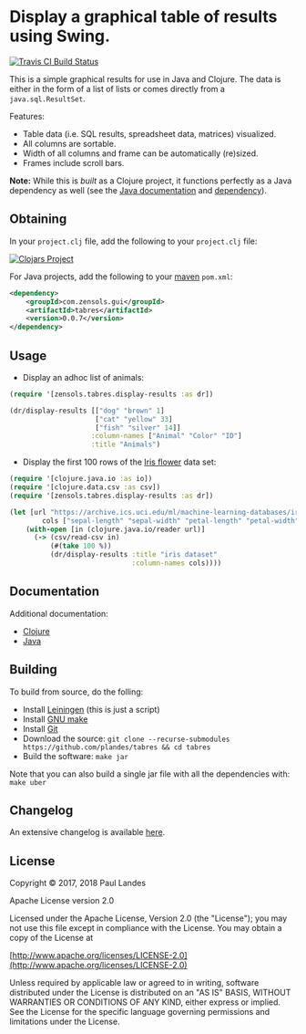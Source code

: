 # Display a graphical table of results using Swing.

[![Travis CI Build Status][travis-badge]][travis-link]

This is a simple graphical results for use in Java and Clojure.  The data is
either in the form of a list of lists or comes directly from a
`java.sql.ResultSet`.

Features:

* Table data (i.e. SQL results, spreadsheet data, matrices) visualized.
* All columns are sortable.
* Width of all columns and frame can be automatically (re)sized.
* Frames include scroll bars.

**Note:** While this is *built* as a Clojure project, it functions
perfectly as a Java dependency as well (see
the [Java documentation](#documentation) and [dependency](#obtaining)).


## Obtaining

In your `project.clj` file, add the following to your `project.clj` file:

[![Clojars Project](https://clojars.org/com.zensols.gui/tabres/latest-version.svg)](https://clojars.org/com.zensols.gui/tabres/)

For Java projects, add the following to your [maven] `pom.xml`:

```xml
<dependency>
    <groupId>com.zensols.gui</groupId>
    <artifactId>tabres</artifactId>
    <version>0.0.7</version>
</dependency>
```


## Usage

* Display an adhoc list of animals:

```clojure
(require '[zensols.tabres.display-results :as dr])

(dr/display-results [["dog" "brown" 1]
                     ["cat" "yellow" 33]
                     ["fish" "silver" 14]]
                    :column-names ["Animal" "Color" "ID"]
                    :title "Animals")
```

* Display the first 100 rows of the
[Iris flower](https://en.wikipedia.org/wiki/Iris_flower_data_set) data set:

```clojure
(require '[clojure.java.io :as io])
(require '[clojure.data.csv :as csv])
(require '[zensols.tabres.display-results :as dr])

(let [url "https://archive.ics.uci.edu/ml/machine-learning-databases/iris/iris.data"
        cols ["sepal-length" "sepal-width" "petal-length" "petal-width" "class"]]
    (with-open [in (clojure.java.io/reader url)]
      (-> (csv/read-csv in)
          (#(take 100 %))
          (dr/display-results :title "iris dataset"
                              :column-names cols))))
```


## Documentation

Additional documentation:
* [Clojure](https://plandes.github.io/tabres/codox/index.html)
* [Java](https://plandes.github.io/tabres/apidocs/index.html)


## Building

To build from source, do the folling:

- Install [Leiningen](http://leiningen.org) (this is just a script)
- Install [GNU make](https://www.gnu.org/software/make/)
- Install [Git](https://git-scm.com)
- Download the source: `git clone --recurse-submodules https://github.com/plandes/tabres && cd tabres`
- Build the software: `make jar`

Note that you can also build a single jar file with all the dependencies with: `make uber`


## Changelog

An extensive changelog is available [here](CHANGELOG.md).


## License

Copyright © 2017, 2018 Paul Landes

Apache License version 2.0

Licensed under the Apache License, Version 2.0 (the "License");
you may not use this file except in compliance with the License.
You may obtain a copy of the License at

[http://www.apache.org/licenses/LICENSE-2.0](http://www.apache.org/licenses/LICENSE-2.0)

Unless required by applicable law or agreed to in writing, software
distributed under the License is distributed on an "AS IS" BASIS,
WITHOUT WARRANTIES OR CONDITIONS OF ANY KIND, either express or implied.
See the License for the specific language governing permissions and
limitations under the License.


<!-- links -->
[travis-link]: https://travis-ci.org/plandes/tabres
[travis-badge]: https://travis-ci.org/plandes/tabres.svg?branch=master
[maven]: https://maven.apache.org
